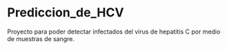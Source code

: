# Prediccion_de_HCV
Proyecto para poder detectar infectados del virus de hepatitis C por medio de muestras de sangre.
